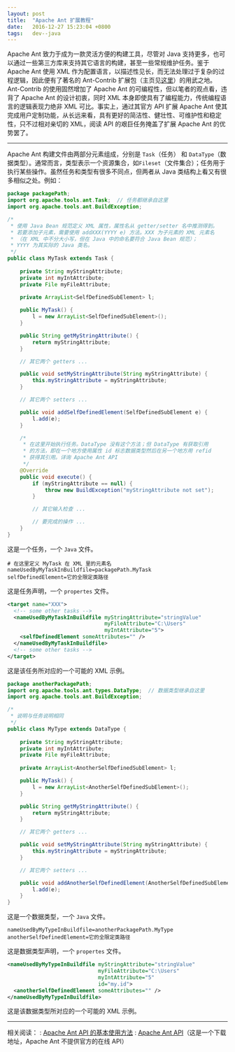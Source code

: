 ```yaml
---
layout: post
title:  "Apache Ant 扩展教程"
date:   2016-12-27 15:23:04 +0800
tags:   dev--java
---
```


Apache Ant 致力于成为一款灵活方便的构建工具，尽管对 Java 支持更多，也可以通过一些第三方库来支持其它语言的构建，甚至一些常规维护任务。鉴于Apache Ant 使用 XML 作为配置语言，以描述性见长，而无法处理过于复杂的过程逻辑，因此便有了著名的 Ant-Contrib 扩展包（主页见[这里](http://ant-contrib.sourceforge.net/)）的用武之地。Ant-Contrib 的使用固然增加了 Apache Ant 的可编程性，但以笔者的观点看，违背了 Apache Ant 的设计初衷，同时 XML 本身即使具有了编程能力，传统编程语言的逻辑表现力绝非 XML 可比。事实上，通过其官方 API 扩展 Apache Ant 使其完成用户定制功能，从长远来看，具有更好的简洁性、健壮性、可维护性和稳定性，只不过相对亲切的 XML，阅读 API 的艰巨任务掩盖了扩展 Apache Ant 的优势罢了。

------------------

Apache Ant 构建文件由两部分元素组成，分别是 `Task`（任务） 和 `DataType`（数据类型）。通常而言，类型表示一个资源集合，如`Fileset`（文件集合）；任务用于执行某些操作。虽然任务和类型有很多不同点，但两者从 Java 类结构上看又有很多相似之处。例如：

```java
package packagePath;
import org.apache.tools.ant.Task;  // 任务都继承自这里
import org.apache.tools.ant.BuildException;

/*
 * 使用 Java Bean 规范定义 XML 属性，属性名从 getter/setter 名中推测得到。
 * 若要添加子元素，需要使用 addXXX(YYYY e) 方法。XXX 为子元素的 XML 元素名
 * （在 XML 中不分大小写，但在 Java 中的命名要符合 Java Bean 规范）；
 * YYYY 为其实际的 Java 类名。
 */
public class MyTask extends Task {
    
    private String myStringAttribute;
    private int myIntAttribute;
    private File myFileAttribute;
    
    private ArrayList<SelfDefinedSubElement> l;

    public MyTask() {
        l = new ArrayList<SelfDefinedSubElement>();
    }

    public String getMyStringAttribute() {
        return myStringAttribute;
    }

    // 其它两个 getters ...

    public void setMyStringAttribute(String myStringAttribute) {
        this.myStringAttribute = myStringAttribute;
    }

    // 其它两个 setters ...

    public void addSelfDefinedElement(SelfDefinedSubElement e) {
        l.add(e);
    }

    /*
     * 在这里开始执行任务。DataType 没有这个方法；但 DataType 有获取引用
     * 的方法，即在一个地方使用属性 id 标志数据类型然后在另一个地方用 refid
     * 获得其引用。详询 Apache Ant API
     */
    @Override
    public void execute() {
        if (myStringAttribute == null) {
            throw new BuildException("myStringAttribute not set");
        }

        // 其它输入检查 ...

        // 要完成的操作 ...
    }  
}
```

这是一个任务，一个 `Java` 文件。

```properties
# 在这里定义 MyTask 在 XML 里的元素名
nameUsedByMyTaskInBuildfile=packagePath.MyTask
selfDefinedElement=它的全限定类路径
```

这是任务声明，一个 `propertes` 文件。

```xml
<target name="XXX">
  <!-- some other tasks -->
  <nameUsedByMyTaskInBuildfile myStringAttribute="stringValue"
                               myFileAttribute="C:\Users"
                               myIntAttribute="5">
    <selfDefinedElement someAttributes="" />
  </nameUsedByMyTaskInBuildfile>
  <!-- some other tasks -->
</target>
```

这是该任务所对应的一个可能的 XML 示例。

```java
package anotherPackagePath;
import org.apache.tools.ant.types.DataType;  // 数据类型继承自这里
import org.apache.tools.ant.BuildException;

/*
 * 说明与任务说明相同
 */
public class MyType extends DataType {
    
    private String myStringAttribute;
    private int myIntAttribute;
    private File myFileAttribute;
    
    private ArrayList<AnotherSelfDefinedSubElement> l;

    public MyTask() {
        l = new ArrayList<AnotherSelfDefinedSubElement>();
    }

    public String getMyStringAttribute() {
        return myStringAttribute;
    }

    // 其它两个 getters ...

    public void setMyStringAttribute(String myStringAttribute) {
        this.myStringAttribute = myStringAttribute;
    }

    // 其它两个 setters ...

    public void addAnotherSelfDefinedElement(AnotherSelfDefinedSubElement e) {
        l.add(e);
    }
}
```

这是一个数据类型，一个 `Java` 文件。

```properties
nameUsedByMyTypeInBuildfile=anotherPackagePath.MyType
anotherSelfDefinedElement=它的全限定类路径
```

这是数据类型声明，一个 `propertes` 文件。

```xml
<nameUsedByMyTypeInBuildfile myStringAttribute="stringValue"
                             myFileAttribute="C:\Users"
                             myIntAttribute="5"
                             id="my.id">
  <anotherSelfDefinedElement someAttributes="" />
</nameUsedByMyTypeInBuildfile>
```

这是该数据类型所对应的一个可能的 XML 示例。



----------------

相关阅读：
: [Apache Ant API 的基本使用方法](http://wangbaoaiboy.blog.163.com/blog/static/521119102012123111216547/)
: [Apache Ant API](http://download.csdn.net/detail/Javazzk001/343069)（这是一个下载地址，Apache Ant 不提供官方的在线 API）
